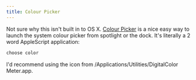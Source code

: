 ```yaml
---
title: Colour Picker
---
```


Not sure why this isn't built in to OS X. [Colour Picker](https://github.com/tom-henderson/colour-picker) is a nice easy way to launch the system colour picker from spotlight or the dock. It's literally a 2 word AppleScript application:

```bash
choose color
```

I'd recommend using the icon from /Applications/Utilities/DigitalColor Meter.app.